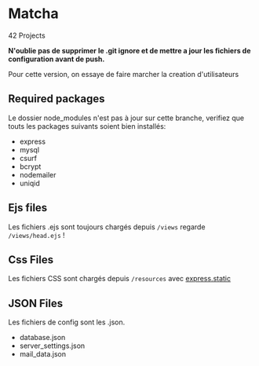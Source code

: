 # Matcha
42 Projects

**N'oublie pas de supprimer le .git ignore et de mettre a jour les fichiers de configuration avant de push.**

Pour cette version, on essaye de faire marcher la creation d'utilisateurs

## Required packages

Le dossier node_modules n'est pas à jour sur cette branche, verifiez que touts les packages suivants soient bien installés:
- express
- mysql
- csurf
- bcrypt
- nodemailer
- uniqid

## Ejs files

Les fichiers .ejs sont toujours chargés depuis `/views` regarde `/views/head.ejs` !

## Css Files

Les fichiers CSS sont chargés depuis `/resources` avec [express.static](https://expressjs.com/en/starter/static-files.html)

## JSON Files

Les fichiers de config sont les .json.

 - database.json
 - server_settings.json
 - mail_data.json
